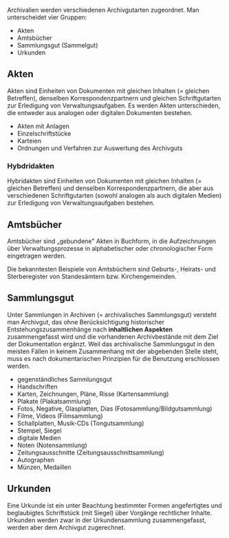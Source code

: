Archivalien werden verschiedenen Archivgutarten zugeordnet. Man unterscheidet vier Gruppen:

* Akten
* Amtsbücher
* Sammlungsgut (Sammelgut)
* Urkunden



## Akten 

Akten sind Einheiten von Dokumenten mit gleichen Inhalten (= gleichen Betreffen), denselben Korrespondenzpartnern und gleichen Schriftgutarten zur Erledigung von Verwaltungsaufgaben. Es werden Akten unterschieden, die entweder aus analogen oder digitalen Dokumenten bestehen.

* Akten mit Anlagen
* Einzelschriftstücke
* Karteien
* Ordnungen und Verfahren zur Auswertung des Archivguts



### Hybdridakten

Hybridakten sind Einheiten von Dokumenten mit gleichen Inhalten (= gleichen Betreffen) und denselben Korrespondenzpartnern, die aber aus verschiedenen Schriftgutarten (sowohl analogen als auch digitalen Medien) zur Erledigung von Verwaltungsaufgaben bestehen.



## Amtsbücher 
Amtsbücher sind „gebundene" Akten in Buchform, in die Aufzeichnungen über Verwaltungsprozesse in alphabetischer oder chronologischer Form eingetragen werden.

Die bekanntesten Beispiele von Amtsbüchern sind Geburts-, Heirats- und Sterberegister von Standesämtern bzw. Kirchengemeinden.



## Sammlungsgut 

Unter Sammlungen in Archiven (= archivalisches Sammlungsgut) versteht man Archivgut, das ohne Berücksichtigung historischer Entstehungszusammenhänge nach **inhaltlichen Aspekten** zusammengefasst wird und die vorhandenen Archivbestände mit dem Ziel der Dokumentation ergänzt. Weil das archivalische Sammlungsgut in den meisten Fällen in keinem Zusammenhang mit der abgebenden Stelle steht, muss es nach dokumentarischen Prinzipien für die Benutzung erschlossen werden.

* gegenständliches Sammlungsgut
* Handschriften
* Karten, Zeichnungen, Pläne, Risse (Kartensammlung)
* Plakate (Plakatsammlung)
* Fotos, Negative, Glasplatten, Dias (Fotosammlung/Bildgutsammlung)
* Filme, Videos (Filmsammlung)
* Schallplatten, Musik-CDs (Tongutsammlung)
* Stempel, Siegel
* digitale Medien
* Noten (Notensammlung)
* Zeitungsausschnitte (Zeitungsausschnittsammlung)
* Autographen
* Münzen, Medaillen



## Urkunden 
Eine Urkunde ist ein unter Beachtung bestimmter Formen angefertigtes und beglaubigtes Schriftstück (mit Siegel) über Vorgänge rechtlicher Inhalte. Urkunden werden zwar in der Urkundensammlung zusammengefasst, werden aber dem Archivgut zugerechnet. 